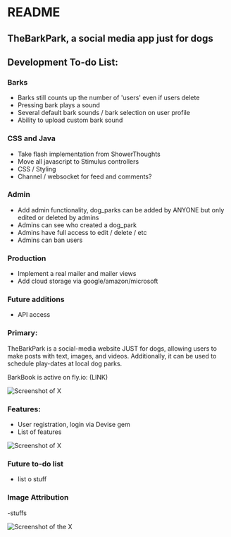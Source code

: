 # README

## TheBarkPark, a social media app just for dogs

## Development To-do List:

### Barks
* Barks still counts up the number of 'users' even if users delete
* Pressing bark plays a sound
* Several default bark sounds / bark selection on user profile
* Ability to upload custom bark sound

### CSS and Java
* Take flash implementation from ShowerThoughts
* Move all javascript to Stimulus controllers
* CSS / Styling
* Channel / websocket for feed and comments?

### Admin
* Add admin functionality, dog_parks can be added by ANYONE but only edited or deleted by admins
* Admins can see who created a dog_park
* Admins have full access to edit / delete / etc
* Admins can ban users

### Production
* Implement a real mailer and mailer views
* Add cloud storage via google/amazon/microsoft

### Future additions
* API access

### Primary:

TheBarkPark is a social-media website JUST for dogs, allowing users to make posts with text, images, and videos. Additionally, it can be used to schedule play-dates at local dog parks.

BarkBook is active on fly.io: (LINK)

![Screenshot of X](LINK)

### Features:
* User registration, login via Devise gem
* List of features
  
![Screenshot of X](LINK)

### Future to-do list
* list o stuff

### Image Attribution
-stuffs

![Screenshot of the X](LINK)